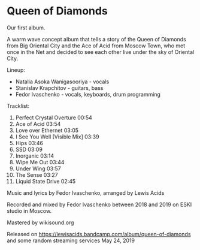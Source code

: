 # Queen of Diamonds
Our first album.

A warm wave concept album that tells a story of the Queen of Diamonds from Big Oriental City and the Ace of Acid from Moscow Town, who met once in the Net and decided to see each other live under the sky of Oriental City.

Lineup:
* Natalia Asoka Wanigasooriya - vocals
* Stanislav Krapchitov - guitars, bass
* Fedor Ivaschenko - vocals, keyboards, drum programming

Tracklist:
	
1. Perfect Crystal Overture 00:54
2. Ace of Acid 03:54
3. Love over Ethernet 03:05
4. I See You Well [Visible Mix] 03:39
5. Hips 03:46
6. SSD 03:09
7. Inorganic 03:14
8. Wipe Me Out 03:44
9. Under Wing 03:57
10. The Sense 03:27
11. Liquid State Drive 02:45

Music and lyrics by Fedor Ivaschenko, arranged by Lewis Acids

Recorded and mixed by Fedor Ivaschenko between 2018 and 2019 on ESKI studio in Moscow.

Mastered by wikisound.org

Released on https://lewisacids.bandcamp.com/album/queen-of-diamonds and some random streaming services May 24, 2019
